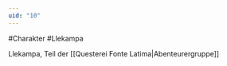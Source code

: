 ```yaml
---
uid: "10"
---
```

#Charakter #Llekampa

Llekampa, Teil der [[Questerei Fonte Latima|Abenteurergruppe]]